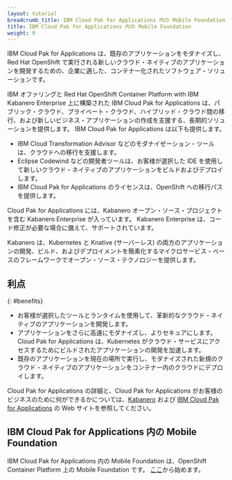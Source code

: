```yaml
---
layout: tutorial
breadcrumb_title: IBM Cloud Pak for Applications 内の Mobile Foundation
title: IBM Cloud Pak for Applications 内の Mobile Foundation
weight: 9
---
```

<!-- NLS_CHARSET=UTF-8 -->

IBM Cloud Pak for Applications は、既存のアプリケーションをモダナイズし、Red Hat OpenShift で実行される新しいクラウド・ネイティブのアプリケーションを開発するための、企業に適した、コンテナー化されたソフトウェア・ソリューションです。

IBM オファリングと Red Hat OpenShift Container Platform with IBM Kabanero Enterprise 上に構築された IBM Cloud Pak for Applications は、パブリック・クラウド、プライベート・クラウド、ハイブリッド・クラウド間の移行、および新しいビジネス・アプリケーションの作成を支援する、長期的ソリューションを提供します。 IBM Cloud Pak for Applications は以下も提供します。

* IBM Cloud Transformation Advisor などのモダナイゼーション・ツールは、クラウドへの移行を支援します。
* Eclipse Codewind などの開発者ツールは、お客様が選択した IDE を使用して新しいクラウド・ネイティブのアプリケーションをビルドおよびデプロイします。
* IBM Cloud Pak for Applications のライセンスは、OpenShift への移行パスを提供します。

Cloud Pak for Applications には、Kabanero オープン・ソース・プロジェクトを含む Kabanero Enterprise が入っています。 Kabanero Enterprise は、コード修正が必要な場合に備えて、サポートされています。

Kabanero は、Kubernetes と Knative (サーバーレス) の両方のアプリケーションの開発、ビルド、およびデプロイメントを簡素化するマイクロサービス・ベースのフレームワークでオープン・ソース・テクノロジーを提供します。

## 利点
{: #benefits}

* お客様が選択したツールとランタイムを使用して、革新的なクラウド・ネイティブのアプリケーションを開発します。
* アプリケーションをさらに高速にモダナイズし、よりセキュアにします。 Cloud Pak for Applications は、Kubernetes がクラウド・サービスにアクセスするためにビルドされたアプリケーションの開発を加速します。
* 既存のアプリケーションを現在の場所で実行し、モダナイズされた新規のクラウド・ネイティブのアプリケーションをコンテナー内のクラウドにデプロイします。

Cloud Pak for Applications の詳細と、Cloud Pak for Applications がお客様のビジネスのために何ができるかについては、[Kabanero](https://kabanero.io/) および [IBM Cloud Pak for Applications](https://www.ibm.com/cloud/cloud-pak-for-applications) の Web サイトを参照してください。

## IBM Cloud Pak for Applications 内の Mobile Foundation

IBM Cloud Pak for Applications 内の Mobile Foundation は、OpenShift Container Platform 上の Mobile Foundation です。 [ここ](../ibmcloud/getting-started-mf-on-rhos/)から始めます。
